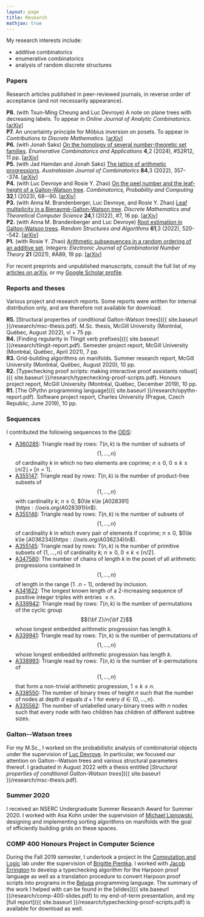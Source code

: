 ```yaml
---
layout: page
title: Research
mathjax: true
---
```


My research interests include:

+ additive combinatorics
+ enumerative combinatorics
+ analysis of random discrete structures

### Papers

Research articles published in peer-reviewed journals, in reverse order of acceptance (and not necessarily
appearance).

__P8.__ (with Tsun-Ming Cheung and Luc Devroye) A note on plane trees with decreasing labels. To appear in _Online Journal of Analytic Combinatorics_. [[arXiv](https://arxiv.org/abs/2502.14596)]  
__P7.__ An uncertainty principle for Möbius inversion on posets. To appear in _Contributions to Discrete Mathematics_. [[arXiv](https://arxiv.org/abs/2302.02466)]  
__P6.__ (with Jonah Saks) [On the homology of several number-theoretic set families](https://ecajournal.kms-ks.org/Volume2024/ECA2024_S2A12.pdf). _Enumerative Combinatorics and Applications_ __4__,2 (2024), \#S2R12, 11&nbsp;pp. [[arXiv](https://arxiv.org/abs/2206.12535)]  
__P5.__ (with Jad Hamdan and Jonah Saks) [The lattice of arithmetic progressions](https://ajc.maths.uq.edu.au/pdf/84/ajc_v84_p357.pdf). _Australasian Journal of Combinatorics_ __84__,3 (2022), 357--374.
[[arXiv](https://arxiv.org/abs/2106.05949)]  
__P4.__ (with Luc Devroye and Rosie Y. Zhao) [On the peel number and the leaf-height of a Galton-Watson tree](https://www.cambridge.org/core/journals/combinatorics-probability-and-computing/article/abs/on-the-peel-number-and-the-leafheight-of-galtonwatson-trees/631190C0A22C46DD848D98D26A5AC5CD). _Combinatorics, Probability and Computing_ __32__,1 (2023), 68--90.
[[arXiv](https://arxiv.org/abs/2106.14389)]  
__P3.__ (with Anna M. Brandenberger, Luc Devroye, and Rosie Y. Zhao) [Leaf multiplicity in a Bienaymé-Galton-Watson tree](https://dmtcs.episciences.org/paper/view/id/9237).
_Discrete Mathematics and Theoretical Computer Science_ __24__,1 (2022), \#7, 16&nbsp;pp.
[[arXiv](https://arxiv.org/abs/2105.12046)]  
__P2.__ (with Anna M. Brandenberger and Luc Devroye) [Root estimation in Galton-Watson trees](https://onlinelibrary.wiley.com/doi/abs/10.1002/rsa.21072). _Random Structures and Algorithms_ __61__,3 (2022), 520--542.
[[arXiv](https://arxiv.org/abs/2007.05681)]  
__P1.__ (with Rosie Y. Zhao) [Arithmetic subsequences in a random ordering of an additive set](http://math.colgate.edu/~integers/v89/v89.pdf). _Integers: Electronic Journal of Combinatorial Number Theory_ __21__ (2021),
\#A89, 19 pp.
[[arXiv](https://arxiv.org/abs/2012.12339)]  

For recent preprints and unpublished manuscripts, consult the full list
of my [articles on arXiv](https://arxiv.org/a/goh_m_2.html), or my
[Google Scholar profile](https://scholar.google.ca/citations?user=Fa8bQiEAAAAJ).

### Reports and theses

Various project and research reports. Some reports were written for internal distribution only, and are therefore
not available for download.

__R5.__ [Structural properties of conditional Galton-Watson trees]({{ site.baseurl }}/research/msc-thesis.pdf). M.Sc. thesis, McGill University (Montréal, Québec, August 2022), vi + 75 pp.  
__R4.__ [Finding regularity in Tlingit verb prefixes]({{ site.baseurl }}/research/tlingit-report.pdf). Semester project report, McGill University (Montréal, Québec, April 2021), 7 pp.  
__R3.__ Grid-building algorithms on manifolds. Summer research report, McGill University (Montréal, Québec, August 2020), 10 pp.  
__R2.__ [Typechecking proof scripts: making interactive proof assistants robust]({{ site.baseurl }}/research/typechecking-proof-scripts.pdf). Honours project report, McGill University (Montréal, Québec, December 2019), 10 pp.  
__R1.__ [The OPythn programming language]({{ site.baseurl }}/research/opythn-report.pdf). Software project report, Charles University (Prague, Czech Republic, June 2019), 10 pp.  

### Sequences

I contributed the following sequences to the [OEIS](https://oeis.org):

+ [A360285](https://oeis.org/A360285): Triangle read by rows: $T(n,k)$ is the number of subsets of $$\{1,\ldots,n\}$$ of cardinality $k$ in which no two elements are coprime; $n\ge 0$, $0\le k\le \lfloor n/2 \rfloor + [n=1]$.
+ [A355147](https://oeis.org/A355147): Triangle read by rows: $T(n,k)$ is the number of product-free subsets of $$\{1,\ldots,n\}$$ with cardinality $k$; $n\ge 0$, $0\le k\le $[A028391](https://oeis.org/A028391)($n$).
+ [A355146](https://oeis.org/A355146): Triangle read by rows: $T(n,k)$ is the number of subsets of $$\{1,\ldots,n\}$$ of cardinality $k$ in which every pair of elements if coprime; $n\ge 0$, $0\le k\le $[A036234](https://oeis.org/A036234)($n$).
+ [A355145](https://oeis.org/A355145): Triangle read by rows: $T(n,k)$ is the number of primitive subsets of $\{1,\ldots,n\}$ of cardinality $k$; $n\ge 0$, $0\le k\le \lceil n/2\rceil$.
+ [A347580](https://oeis.org/A347580): The number of chains of length $k$ in the poset of all arithmetic progressions contained in $$\{1,\ldots,n\}$$ of length in the range $[1.\,.n-1]$, ordered by inclusion.
+ [A341822](https://oeis.org/A341822): The longest known length of a 2-increasing sequence of positive integer triples with entries $\leq n$.
+ [A339942](https://oeis.org/A339942): Triangle read by rows: $T(n,k)$ is the number of permutations of the cyclic group $${\bf Z}/n{\bf Z}$$ whose longest embedded arithmetic progression has length $k$.
+ [A339941](https://oeis.org/A339941): Triangle read by rows: $T(n,k)$ is the number of permutations of $$\{1,\ldots,n\}$$ whose longest embedded arithmetic progression has length $k$.
+ [A338993](https://oeis.org/A338993): Triangle read by rows: $T(n,k)$ is the number of $k$-permutations of $$\{1,\ldots,n\}$$ that form a non-trivial arithmetic progression, $1\leq k\leq n$.
+ [A338550](https://oeis.org/A338550): The number of binary trees of height $n$ such that the number of nodes at depth $d$ equals $d+1$ for every $d\in \{0,\ldots,n\}$.
+ [A335562](https://oeis.org/A335562): The number of unlabelled unary-binary trees with $n$ nodes such that every node with two children has children of different subtree sizes.

### Galton--Watson trees

For my M.Sc., I worked on the probabilistic analysis
of combinatorial objects under the supervision of [Luc Devroye](http://luc.devroye.org). In particular,
we focused our attention on Galton--Watson trees and various structural parameters thereof.
I graduated in August 2022 with a thesis entitled
[_Structural properties of conditional Galton-Watson trees_]({{ site.baseurl }}/research/msc-thesis.pdf).

### Summer 2020

I received an NSERC Undergraduate Summer Research Award for Summer 2020. I worked with Asa Kohn under the supervision of [Michael Lipnowski](https://sites.google.com/site/michaellipnowski/), designing and implementing sorting algorithms on manifolds with the goal of efficiently building grids on these spaces.

### COMP 400 Honours Project in Computer Science

During the Fall 2019 semester, I undertook a project in the [Computation and Logic](http://complogic.cs.mcgill.ca) lab under the supervision of [Brigitte Pientka](https://www.cs.mcgill.ca/~bpientka/about.html). I worked with [Jacob Errington](https://jerrington.me) to develop a typechecking algorithm for the Harpoon proof language as well as a translation procedure to convert Harpoon proof scripts into programs in the [Beluga](http://complogic.cs.mcgill.ca/beluga/) programming language. The summary of the work I helped with can be found in the [slides]({{ site.baseurl }}/research/comp-400-slides.pdf) to my end-of-term presentation, and my [full report]({{ site.baseurl }}/research/typechecking-proof-scripts.pdf) is available for download as well.

